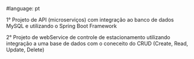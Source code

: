 #language: pt

1° Projeto de API (microserviços) com integração ao banco de dados MySQL e utilizando o Spring Boot Framework

2° Projeto de webService de controle de estacionamento utilizando integração a uma base de dados com o coneceito do CRUD (Create, Read, Update, Delete)
   